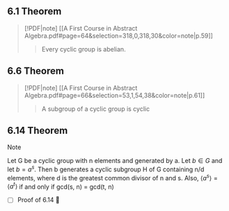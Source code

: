 
## 6.1 Theorem

> [!PDF|note] [[A First Course in Abstract Algebra.pdf#page=64&selection=318,0,318,30&color=note|p.59]]
> > Every cyclic group is abelian.

## 6.6 Theorem

> [!PDF|note] [[A First Course in Abstract Algebra.pdf#page=66&selection=53,1,54,38&color=note|p.61]]
> > A subgroup of a cyclic group is cyclic

## 6.14 Theorem

> [!NOTE]
> Let G be a cyclic group with n elements and generated by a. Let $b \in G$ and let $b =a^s$. Then b generates a cyclic subgroup H of G containing n/d elements, where d is the greatest common divisor of n and s. 
> Also, $\langle a^s \rangle = \langle a^t \rangle$ if and only if gcd(s, n) = gcd(t, n)

- [ ] Proof of 6.14 🔽 

